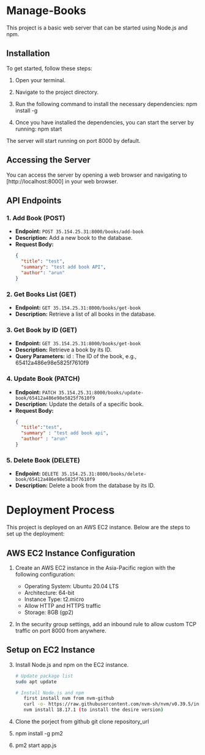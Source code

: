 # Manage-Books

This project is a basic web server that can be started using Node.js and npm.

## Installation

To get started, follow these steps:

1. Open your terminal.

2. Navigate to the project directory.

3. Run the following command to install the necessary dependencies: npm install -g

4. Once you have installed the dependencies, you can start the server by running: npm start


The server will start running on port 8000 by default.

## Accessing the Server

You can access the server by opening a web browser and navigating to [http://localhost:8000] in your web browser.
## API Endpoints

### 1. Add Book (POST)
- **Endpoint:** `POST 35.154.25.31:8000/books/add-book`
- **Description:** Add a new book to the database.
- **Request Body:**
  ```json
  {
    "title": "test",
    "summary": "test add book API",
    "author": "arun"
  }

### 2. Get Books List (GET)

- **Endpoint:** `GET 35.154.25.31:8000/books/get-book`
- **Description:** Retrieve a list of all books in the database.

### 3. Get Book by ID (GET)

- **Endpoint:** `GET 35.154.25.31:8000/books/get-book`
- **Description:** Retrieve a book by its ID.
- **Query Parameters:**
        id : The ID of the book, e.g., 65412a486e98e5825f7610f9


### 4. Update Book (PATCH)

 - **Endpoint:** `PATCH 35.154.25.31:8000/books/update-book/65412a486e98e5825f7610f9`
 - **Description:** Update the details of a specific book.
 - **Request Body:**
   ```json
   {
     "title":"test",
     "summary" : "test add book api",
     "author" : "arun"
   }

 ### 5. Delete Book (DELETE)

   - **Endpoint:**  `DELETE 35.154.25.31:8000/books/delete-book/65412a486e98e5825f7610f9`
   - **Description:** Delete a book from the database by its ID.

# Deployment Process

This project is deployed on an AWS EC2 instance. 
Below are the steps to set up the deployment:

## AWS EC2 Instance Configuration

1. Create an AWS EC2 instance in the Asia-Pacific region with the following configuration:
   - Operating System: Ubuntu 20.04 LTS
   - Architecture: 64-bit
   - Instance Type: t2.micro
   - Allow HTTP and HTTPS traffic
   - Storage: 8GB (gp2)

2. In the security group settings, add an inbound rule to allow custom TCP traffic on port 8000 from anywhere.

## Setup on EC2 Instance

3. Install Node.js and npm on the EC2 instance.

   ```bash
   # Update package list
   sudo apt update

   # Install Node.js and npm
      first install nvm from nvm-github
      curl -o- https://raw.githubusercontent.com/nvm-sh/nvm/v0.39.5/install.sh | bash
      nvm install 18.17.1 (to install the desire version)

4. Clone the porject from github
   git clone repository_url

5. npm install -g pm2

6. pm2 start app.js









   

